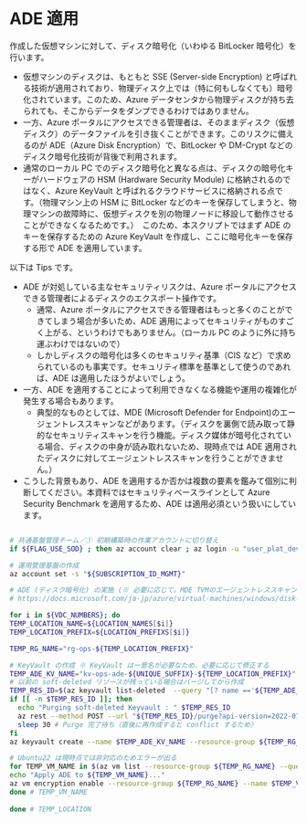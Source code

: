 # ADE 適用

作成した仮想マシンに対して、ディスク暗号化（いわゆる BitLocker 暗号化）を行います。

- 仮想マシンのディスクは、もともと SSE (Server-side Encryption) と呼ばれる技術が適用されており、物理ディスク上では（特に何もしなくても）暗号化されています。このため、Azure データセンタから物理ディスクが持ち去られても、そこからデータをダンプできるわけではありません。
- 一方、Azure ポータルにアクセスできる管理者は、そのままディスク（仮想ディスク）のデータファイルを引き抜くことができます。このリスクに備えるのが ADE（Azure Disk Encryption）で、BitLocker や DM-Crypt などのディスク暗号化技術が背後で利用されます。
- 通常のローカル PC でのディスク暗号化と異なる点は、ディスクの暗号化キーがハードウェアの HSM (Hardware Security Module) に格納されるのではなく、Azure KeyVault と呼ばれるクラウドサービスに格納される点です。（物理マシン上の HSM に BitLocker などのキーを保存してしまうと、物理マシンの故障時に、仮想ディスクを別の物理ノードに移設して動作させることができなくなるためです。）　このため、本スクリプトではまず ADE のキーを保存するための Azure KeyVault を作成し、ここに暗号化キーを保存する形で ADE を適用しています。

以下は Tips です。

- ADE が対処している主なセキュリティリスクは、Azure ポータルにアクセスできる管理者によるディスクのエクスポート操作です。
  - 通常、Azure ポータルにアクセスできる管理者はもっと多くのことができてしまう場合が多いため、ADE 適用によってセキュリティがものすごく上がる、というわけでもありません。（ローカル PC のように外に持ち運ぶわけではないので）
  - しかしディスクの暗号化は多くのセキュリティ基準（CIS など）で求められているのも事実です。セキュリティ標準を基準として使うのであれば、ADE は適用したほうがよいでしょう。
- 一方、ADE を適用することによって利用できなくなる機能や運用の複雑化が発生する場合もあります。
  - 典型的なものとしては、MDE (Microsoft Defender for Endpoint)のエージェントレススキャンなどがあります。（ディスクを裏側で読み取って静的なセキュリティスキャンを行う機能。ディスク媒体が暗号化されている場合、ディスクの中身が読み取れないため、現時点では ADE 適用されたディスクに対してエージェントレススキャンを行うことができません。）
- こうした背景もあり、ADE を適用するか否かは複数の要素を鑑みて個別に判断してください。本資料ではセキュリティベースラインとして Azure Security Benchmark を適用するため、ADE は適用必須という扱いにしています。

```bash

# 共通基盤管理チーム／① 初期構築時の作業アカウントに切り替え
if ${FLAG_USE_SOD} ; then az account clear ; az login -u "user_plat_dev@${PRIMARY_DOMAIN_NAME}" -p "${ADMIN_PASSWORD}" ; fi

# 運用管理基盤の作成
az account set -s "${SUBSCRIPTION_ID_MGMT}"

# ADE (ディスク暗号化) の実施 (※ 必要に応じて。MDE TVMのエージェントレススキャンは ADE 非対応)
# https://docs.microsoft.com/ja-jp/azure/virtual-machines/windows/disk-encryption-windows

for i in ${VDC_NUMBERS}; do
TEMP_LOCATION_NAME=${LOCATION_NAMES[$i]}
TEMP_LOCATION_PREFIX=${LOCATION_PREFIXS[$i]}

TEMP_RG_NAME="rg-ops-${TEMP_LOCATION_PREFIX}"

# KeyVault の作成 ※ KeyVault は一意名が必要なため、必要に応じて修正する
TEMP_ADE_KV_NAME="kv-ops-ade-${UNIQUE_SUFFIX}-${TEMP_LOCATION_PREFIX}"
# 以前の soft-deleted リソースが残っている場合はパージしてから作成
TEMP_RES_ID=$(az keyvault list-deleted  --query "[? name =='${TEMP_ADE_KV_NAME}'].id" -o tsv)
if [[ -n $TEMP_RES_ID ]]; then
  echo "Purging soft-deleted Keyvault : " $TEMP_RES_ID
  az rest --method POST --url "${TEMP_RES_ID}/purge?api-version=2022-07-01"
  sleep 30 # Purge 完了待ち（直後に再作成すると conflict するため）
fi
az keyvault create --name $TEMP_ADE_KV_NAME --resource-group ${TEMP_RG_NAME} --location ${TEMP_LOCATION_NAME} --enabled-for-disk-encryption --bypass AzureServices --default-action Deny

# Ubuntu22 は現時点では非対応のためエラーが出る
for TEMP_VM_NAME in $(az vm list --resource-group ${TEMP_RG_NAME} --query [].name -o tsv); do
echo "Apply ADE to ${TEMP_VM_NAME}..."
az vm encryption enable --resource-group ${TEMP_RG_NAME} --name $TEMP_VM_NAME --disk-encryption-keyvault $TEMP_ADE_KV_NAME
done # TEMP_VM_NAME
 
done # TEMP_LOCATION

```
